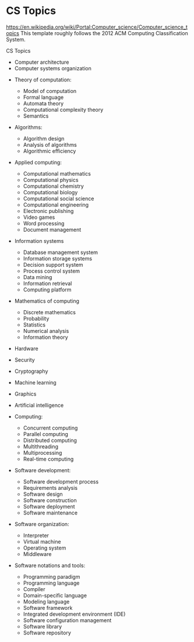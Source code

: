 # CS Topics

https://en.wikipedia.org/wiki/Portal:Computer_science/Computer_science_topics
This template roughly follows the 2012 ACM Computing Classification System.


CS Topics
  - Computer architecture
  - Computer systems organization
  
  * Theory of computation:
    - Model of computation
    - Formal language
    - Automata theory
    - Computational complexity theory
    - Semantics

  * Algorithms:
    - Algorithm design
    - Analysis of algorithms
    - Algorithmic efficiency
  
  * Applied computing:
    - Computational mathematics 
    - Computational physics 
    - Computational chemistry 
    - Computational biology 
    - Computational social science 
    - Computational engineering 
    - Electronic publishing 
    - Video games 
    - Word processing 
    - Document management
  
  * Information systems
    - Database management system
    - Information storage systems
    - Decision support system
    - Process control system
    - Data mining
    - Information retrieval
    - Computing platform
  
  * Mathematics of computing
    - Discrete mathematics
    - Probability
    - Statistics
    - Numerical analysis
    - Information theory
  * Hardware
  * Security
  * Cryptography
  * Machine learning
  * Graphics
  * Artificial intelligence
  
  * Computing:
    - Concurrent computing
    - Parallel computing
    - Distributed computing
    - Multithreading
    - Multiprocessing
    - Real-time computing
  
  * Software development:
    - Software development process
    - Requirements analysis
    - Software design
    - Software construction
    - Software deployment
    - Software maintenance
  * Software organization:
    - Interpreter
    - Virtual machine
    - Operating system
    - Middleware
  * Software notations and tools:
    - Programming paradigm
    - Programming language
    - Compiler
    - Domain-specific language
    - Modeling language
    - Software framework
    - Integrated development environment (IDE)
    - Software configuration management
    - Software library
    - Software repository


